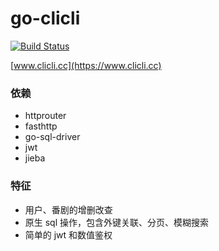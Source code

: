 # go-clicli

[![Build Status](https://github.com/yisar/go-clicli/workflows/ci/badge.svg?branch=master)](https://github.com/yisar/go-clicli/actions)

[www.clicli.cc](https://www.clicli.cc)

### 依赖
* httprouter
* fasthttp
* go-sql-driver
* jwt
* jieba

### 特征
* 用户、番剧的增删改查
* 原生 sql 操作，包含外键关联、分页、模糊搜索
* 简单的 jwt 和数值鉴权

